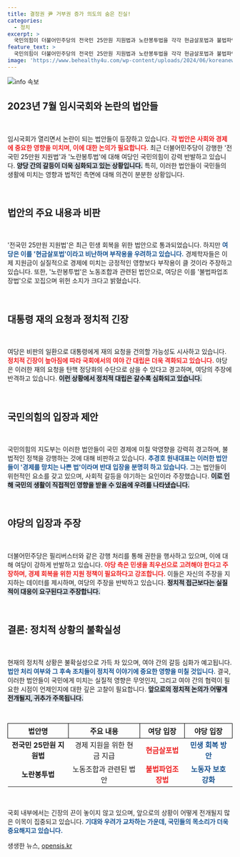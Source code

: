 ```yaml
---
title: 결정권 尹 거부권 증가 의도의 숨은 진실!
categories:
  - 정치
excerpt: >
  국민의힘이 더불어민주당의 전국민 25만원 지원법과 노란봉투법을 각각 현금살포법과 불법파업조장법으로 규정하며 강력 반발! 7월 임시국회에서의 야당의 입법 폭주가 정부 여당에 어떤 영향을 미칠지 주목된다.
feature_text: >
  국민의힘이 더불어민주당의 전국민 25만원 지원법과 노란봉투법을 각각 현금살포법과 불법파업조장법으로 규정하며 강력 반발! 7월 임시국회에서의 야당의 입법 폭주가 정부 여당에 어떤 영향을 미칠지 주목된다.
image: 'https://www.behealthy4u.com/wp-content/uploads/2024/06/koreanews.jpg'
---
```


<p><img src="https://www.behealthy4u.com/wp-content/uploads/2024/06/koreanews.jpg" alt="info 속보" /></p>

<h2 data-ke-size="size26">2023년 7월 임시국회와 논란의 법안들</h2>

<p data-ke-size="size16">&nbsp;</p>

<p>임시국회가 열리면서 논란이 되는 법안들이 등장하고 있습니다. <b><span style="color: #ee2323;">각 법안은 사회와 경제에 중요한 영향을 미치며, 이에 대한 논의가 필요합니다.</span></b> 최근 더불어민주당이 강행한 '전국민 25만원 지원법'과 '노란봉투법'에 대해 여당인 국민의힘이 강력 반발하고 있습니다. <b><span style="background-color: #21538527;">양당 간의 갈등이 더욱 심화되고 있는 상황입니다.</span></b> 특히, 이러한 법안들이 국민들의 생활에 미치는 영향과 법적인 측면에 대해 의견이 분분한 상황입니다. </p>

<p data-ke-size="size16">&nbsp;</p>

<h2 data-ke-size="size26">법안의 주요 내용과 비판</h2>

<p data-ke-size="size16">&nbsp;</p>

<p>'전국민 25만원 지원법'은 최근 민생 회복을 위한 법안으로 통과되었습니다. 하지만 <b><span style="color: #1a5490;">여당은 이를 '현금살포법'이라고 비난하며 부작용을 우려하고 있습니다.</span></b> 경제학자들은 이제 지원금이 실질적으로 경제에 미치는 긍정적인 영향보다 부작용이 클 것이라 주장하고 있습니다. 또한, '노란봉투법'은 노동조합과 관련된 법안으로, 여당은 이를 '불법파업조장법'으로 꼬집으며 위헌 소지가 크다고 밝혔습니다. </p>

<p data-ke-size="size16">&nbsp;</p>

<h2 data-ke-size="size26">대통령 재의 요청과 정치적 긴장</h2>

<p data-ke-size="size16">&nbsp;</p>

<p>여당은 비판의 일환으로 대통령에게 재의 요청을 건의할 가능성도 시사하고 있습니다. <b><span style="color: #ee2323;">정치적 긴장이 높아짐에 따라 국회에서의 여야 간 대립은 더욱 격화되고 있습니다.</span></b> 야당은 이러한 재의 요청을 탄핵 정당화의 수단으로 삼을 수 있다고 경고하며, 여당의 주장에 반격하고 있습니다. <b><span style="background-color: #21538527;">이런 상황에서 정치적 대립은 갈수록 심화되고 있습니다.</span></b> </p>

<p data-ke-size="size16">&nbsp;</p>

<h2 data-ke-size="size26">국민의힘의 입장과 제안</h2>

<p data-ke-size="size16">&nbsp;</p>

<p>국민의힘의 지도부는 이러한 법안들이 국민 경제에 미칠 악영향을 강력히 경고하며, 불법적인 정책을 강행하는 것에 대해 비판하고 있습니다. <b><span style="color: #1a5490;">추경호 원내대표는 이러한 법안들이 '경제를 망치는 나쁜 법'이라며 반대 입장을 분명히 하고 있습니다.</span></b> 그는 법안들이 위헌적인 요소를 갖고 있으며, 사회적 갈등을 야기하는 요인이라 주장했습니다. <b><span style="background-color: #21538527;">이로 인해 국민의 생활이 직접적인 영향을 받을 수 있음에 우려를 나타냈습니다.</span></b></p>

<p data-ke-size="size16">&nbsp;</p>

<h2 data-ke-size="size26">야당의 입장과 주장</h2>

<p data-ke-size="size16">&nbsp;</p>

<p>더불어민주당은 필리버스터와 같은 강행 처리를 통해 권한을 행사하고 있으며, 이에 대해 여당이 강하게 반발하고 있습니다. <b><span style="color: #ee2323;">야당 측은 민생을 최우선으로 고려해야 한다고 주장하며, 경제 회복을 위한 지원 정책이 필요하다고 강조합니다.</span></b> 이들은 자신의 주장을 지지하는 데이터를 제시하며, 여당의 주장을 반박하고 있습니다. <b><span style="background-color: #21538527;">정치적 접근보다는 실질적이 대응이 요구된다고 주장합니다.</span></b></p>

<p data-ke-size="size16">&nbsp;</p>

<h2 data-ke-size="size26">결론: 정치적 상황의 불확실성</h2>

<p data-ke-size="size16">&nbsp;</p>

<p>현재의 정치적 상황은 불확실성으로 가득 차 있으며, 여야 간의 갈등 심화가 예고됩니다. <b><span style="color: #1a5490;">법안 처리 여부와 그 후속 조치들이 정치적 이야기에 중요한 영향을 미칠 것입니다.</span></b> 결국, 이러한 법안들이 국민에게 미치는 실질적 영향은 무엇인지, 그리고 여야 간의 협력이 필요한 시점이 언제인지에 대한 깊은 고찰이 필요합니다. <b><span style="background-color: #21538527;">앞으로의 정치적 논의가 어떻게 전개될지, 귀추가 주목됩니다.</span></b> </p>

<p data-ke-size="size16">&nbsp;</p>

<table style="width: 100%; border-collapse: collapse;">
    <thead>
        <tr>
            <th style="border: 1px solid black; text-align: center;">법안명</th>
            <th style="border: 1px solid black; text-align: center;">주요 내용</th>
            <th style="border: 1px solid black; text-align: center;">여당 입장</th>
            <th style="border: 1px solid black; text-align: center;">야당 입장</th>
        </tr>
    </thead>
    <tbody>
        <tr>
            <td style="text-align: center; height: 17px;"><b>전국민 25만원 지원법</b></td>
            <td style="text-align: center; height: 17px;">경제 지원을 위한 현금 지급</td>
            <td style="text-align: center; height: 17px;"><b><span style="color: #ee2323;">현금살포법</span></b></td>
            <td style="text-align: center; height: 17px;"><b><span style="color: #1a5490;">민생 회복 방안</span></b></td>
        </tr>
        <tr>
            <td style="text-align: center; height: 17px;"><b>노란봉투법</b></td>
            <td style="text-align: center; height: 17px;">노동조합과 관련된 법안</td>
            <td style="text-align: center; height: 17px;"><b><span style="color: #ee2323;">불법파업조장법</span></b></td>
            <td style="text-align: center; height: 17px;"><b><span style="color: #1a5490;">노동자 보호 강화</span></b></td>
        </tr>
    </tbody>
</table>

<p data-ke-size="size16">&nbsp;</p> 

<p>국회 내부에서는 긴장의 끈이 놓이지 않고 있으며, 앞으로의 상황이 어떻게 전개될지 많은 이목이 집중되고 있습니다. <b><span style="color: #1a5490;">기대와 우려가 교차하는 가운데, 국민들의 목소리가 더욱 중요해지고 있습니다.</span></b></p>
생생한 뉴스, <a href="https://opensis.kr" rel="dofollow">opensis.kr</a>


